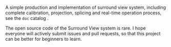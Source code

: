 A simple production and implementation of surround view system, including complete calibration, projection, splicing and real-time operation process, see the `doc` catalog .

The open source code of the Surround View system is rare. I hope everyone will actively submit issues and pull requests, so that this project can be better for beginners to learn.